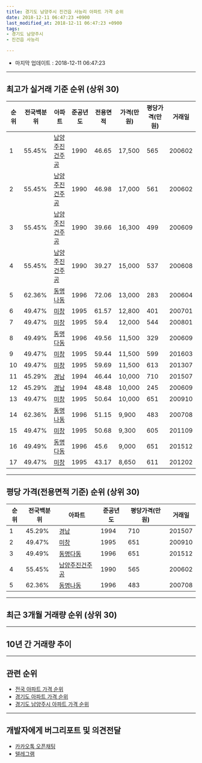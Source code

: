 ```yaml
---
title: 경기도 남양주시 진건읍 사능리 아파트 가격 순위
date: 2018-12-11 06:47:23 +0900
last_modified_at: 2018-12-11 06:47:23 +0900
tags:
- 경기도 남양주시
- 진건읍 사능리

---
```


* 마지막 업데이트 : 2018-12-11 06:47:23

---

## 최고가 실거래 기준 순위 (상위 30)


|순위|전국백분위|아파트|준공년도|전용면적|가격(만원)|평당가격(만원)|거래일|
|---|---|---|---|---|---|---|---|
|1|55.45%|[남양주진건주공](https://search.naver.com/search.naver?query=%EA%B2%BD%EA%B8%B0%EB%8F%84+%EB%82%A8%EC%96%91%EC%A3%BC%EC%8B%9C+%EC%A7%84%EA%B1%B4%EC%9D%8D+%EC%82%AC%EB%8A%A5%EB%A6%AC+%EB%82%A8%EC%96%91%EC%A3%BC%EC%A7%84%EA%B1%B4%EC%A3%BC%EA%B3%B5)|1990|46.65|17,500|565|200602|
|2|55.45%|[남양주진건주공](https://search.naver.com/search.naver?query=%EA%B2%BD%EA%B8%B0%EB%8F%84+%EB%82%A8%EC%96%91%EC%A3%BC%EC%8B%9C+%EC%A7%84%EA%B1%B4%EC%9D%8D+%EC%82%AC%EB%8A%A5%EB%A6%AC+%EB%82%A8%EC%96%91%EC%A3%BC%EC%A7%84%EA%B1%B4%EC%A3%BC%EA%B3%B5)|1990|46.98|17,000|561|200602|
|3|55.45%|[남양주진건주공](https://search.naver.com/search.naver?query=%EA%B2%BD%EA%B8%B0%EB%8F%84+%EB%82%A8%EC%96%91%EC%A3%BC%EC%8B%9C+%EC%A7%84%EA%B1%B4%EC%9D%8D+%EC%82%AC%EB%8A%A5%EB%A6%AC+%EB%82%A8%EC%96%91%EC%A3%BC%EC%A7%84%EA%B1%B4%EC%A3%BC%EA%B3%B5)|1990|39.66|16,300|499|200609|
|4|55.45%|[남양주진건주공](https://search.naver.com/search.naver?query=%EA%B2%BD%EA%B8%B0%EB%8F%84+%EB%82%A8%EC%96%91%EC%A3%BC%EC%8B%9C+%EC%A7%84%EA%B1%B4%EC%9D%8D+%EC%82%AC%EB%8A%A5%EB%A6%AC+%EB%82%A8%EC%96%91%EC%A3%BC%EC%A7%84%EA%B1%B4%EC%A3%BC%EA%B3%B5)|1990|39.27|15,000|537|200608|
|5|62.36%|[동명나동](https://search.naver.com/search.naver?query=%EA%B2%BD%EA%B8%B0%EB%8F%84+%EB%82%A8%EC%96%91%EC%A3%BC%EC%8B%9C+%EC%A7%84%EA%B1%B4%EC%9D%8D+%EC%82%AC%EB%8A%A5%EB%A6%AC+%EB%8F%99%EB%AA%85%EB%82%98%EB%8F%99)|1996|72.06|13,000|283|200604|
|6|49.47%|[미창](https://search.naver.com/search.naver?query=%EA%B2%BD%EA%B8%B0%EB%8F%84+%EB%82%A8%EC%96%91%EC%A3%BC%EC%8B%9C+%EC%A7%84%EA%B1%B4%EC%9D%8D+%EC%82%AC%EB%8A%A5%EB%A6%AC+%EB%AF%B8%EC%B0%BD)|1995|61.57|12,800|401|200701|
|7|49.47%|[미창](https://search.naver.com/search.naver?query=%EA%B2%BD%EA%B8%B0%EB%8F%84+%EB%82%A8%EC%96%91%EC%A3%BC%EC%8B%9C+%EC%A7%84%EA%B1%B4%EC%9D%8D+%EC%82%AC%EB%8A%A5%EB%A6%AC+%EB%AF%B8%EC%B0%BD)|1995|59.4|12,000|544|200801|
|8|49.49%|[동명다동](https://search.naver.com/search.naver?query=%EA%B2%BD%EA%B8%B0%EB%8F%84+%EB%82%A8%EC%96%91%EC%A3%BC%EC%8B%9C+%EC%A7%84%EA%B1%B4%EC%9D%8D+%EC%82%AC%EB%8A%A5%EB%A6%AC+%EB%8F%99%EB%AA%85%EB%8B%A4%EB%8F%99)|1996|49.56|11,500|329|200609|
|9|49.47%|[미창](https://search.naver.com/search.naver?query=%EA%B2%BD%EA%B8%B0%EB%8F%84+%EB%82%A8%EC%96%91%EC%A3%BC%EC%8B%9C+%EC%A7%84%EA%B1%B4%EC%9D%8D+%EC%82%AC%EB%8A%A5%EB%A6%AC+%EB%AF%B8%EC%B0%BD)|1995|59.44|11,500|599|201603|
|10|49.47%|[미창](https://search.naver.com/search.naver?query=%EA%B2%BD%EA%B8%B0%EB%8F%84+%EB%82%A8%EC%96%91%EC%A3%BC%EC%8B%9C+%EC%A7%84%EA%B1%B4%EC%9D%8D+%EC%82%AC%EB%8A%A5%EB%A6%AC+%EB%AF%B8%EC%B0%BD)|1995|59.69|11,500|613|201307|
|11|45.29%|[경남](https://search.naver.com/search.naver?query=%EA%B2%BD%EA%B8%B0%EB%8F%84+%EB%82%A8%EC%96%91%EC%A3%BC%EC%8B%9C+%EC%A7%84%EA%B1%B4%EC%9D%8D+%EC%82%AC%EB%8A%A5%EB%A6%AC+%EA%B2%BD%EB%82%A8)|1994|46.44|10,000|710|201507|
|12|45.29%|[경남](https://search.naver.com/search.naver?query=%EA%B2%BD%EA%B8%B0%EB%8F%84+%EB%82%A8%EC%96%91%EC%A3%BC%EC%8B%9C+%EC%A7%84%EA%B1%B4%EC%9D%8D+%EC%82%AC%EB%8A%A5%EB%A6%AC+%EA%B2%BD%EB%82%A8)|1994|48.48|10,000|245|200609|
|13|49.47%|[미창](https://search.naver.com/search.naver?query=%EA%B2%BD%EA%B8%B0%EB%8F%84+%EB%82%A8%EC%96%91%EC%A3%BC%EC%8B%9C+%EC%A7%84%EA%B1%B4%EC%9D%8D+%EC%82%AC%EB%8A%A5%EB%A6%AC+%EB%AF%B8%EC%B0%BD)|1995|50.64|10,000|651|200910|
|14|62.36%|[동명나동](https://search.naver.com/search.naver?query=%EA%B2%BD%EA%B8%B0%EB%8F%84+%EB%82%A8%EC%96%91%EC%A3%BC%EC%8B%9C+%EC%A7%84%EA%B1%B4%EC%9D%8D+%EC%82%AC%EB%8A%A5%EB%A6%AC+%EB%8F%99%EB%AA%85%EB%82%98%EB%8F%99)|1996|51.15|9,900|483|200708|
|15|49.47%|[미창](https://search.naver.com/search.naver?query=%EA%B2%BD%EA%B8%B0%EB%8F%84+%EB%82%A8%EC%96%91%EC%A3%BC%EC%8B%9C+%EC%A7%84%EA%B1%B4%EC%9D%8D+%EC%82%AC%EB%8A%A5%EB%A6%AC+%EB%AF%B8%EC%B0%BD)|1995|50.68|9,300|605|201109|
|16|49.49%|[동명다동](https://search.naver.com/search.naver?query=%EA%B2%BD%EA%B8%B0%EB%8F%84+%EB%82%A8%EC%96%91%EC%A3%BC%EC%8B%9C+%EC%A7%84%EA%B1%B4%EC%9D%8D+%EC%82%AC%EB%8A%A5%EB%A6%AC+%EB%8F%99%EB%AA%85%EB%8B%A4%EB%8F%99)|1996|45.6|9,000|651|201512|
|17|49.47%|[미창](https://search.naver.com/search.naver?query=%EA%B2%BD%EA%B8%B0%EB%8F%84+%EB%82%A8%EC%96%91%EC%A3%BC%EC%8B%9C+%EC%A7%84%EA%B1%B4%EC%9D%8D+%EC%82%AC%EB%8A%A5%EB%A6%AC+%EB%AF%B8%EC%B0%BD)|1995|43.17|8,650|611|201202|


---

## 평당 가격(전용면적 기준) 순위 (상위 30)


|순위|전국백분위|아파트|준공년도|평당가격(만원)|거래일|
|---|---|---|---|---|---|
|1|45.29%|[경남](https://search.naver.com/search.naver?query=%EA%B2%BD%EA%B8%B0%EB%8F%84+%EB%82%A8%EC%96%91%EC%A3%BC%EC%8B%9C+%EC%A7%84%EA%B1%B4%EC%9D%8D+%EC%82%AC%EB%8A%A5%EB%A6%AC+%EA%B2%BD%EB%82%A8)|1994|710|201507|
|2|49.47%|[미창](https://search.naver.com/search.naver?query=%EA%B2%BD%EA%B8%B0%EB%8F%84+%EB%82%A8%EC%96%91%EC%A3%BC%EC%8B%9C+%EC%A7%84%EA%B1%B4%EC%9D%8D+%EC%82%AC%EB%8A%A5%EB%A6%AC+%EB%AF%B8%EC%B0%BD)|1995|651|200910|
|3|49.49%|[동명다동](https://search.naver.com/search.naver?query=%EA%B2%BD%EA%B8%B0%EB%8F%84+%EB%82%A8%EC%96%91%EC%A3%BC%EC%8B%9C+%EC%A7%84%EA%B1%B4%EC%9D%8D+%EC%82%AC%EB%8A%A5%EB%A6%AC+%EB%8F%99%EB%AA%85%EB%8B%A4%EB%8F%99)|1996|651|201512|
|4|55.45%|[남양주진건주공](https://search.naver.com/search.naver?query=%EA%B2%BD%EA%B8%B0%EB%8F%84+%EB%82%A8%EC%96%91%EC%A3%BC%EC%8B%9C+%EC%A7%84%EA%B1%B4%EC%9D%8D+%EC%82%AC%EB%8A%A5%EB%A6%AC+%EB%82%A8%EC%96%91%EC%A3%BC%EC%A7%84%EA%B1%B4%EC%A3%BC%EA%B3%B5)|1990|565|200602|
|5|62.36%|[동명나동](https://search.naver.com/search.naver?query=%EA%B2%BD%EA%B8%B0%EB%8F%84+%EB%82%A8%EC%96%91%EC%A3%BC%EC%8B%9C+%EC%A7%84%EA%B1%B4%EC%9D%8D+%EC%82%AC%EB%8A%A5%EB%A6%AC+%EB%8F%99%EB%AA%85%EB%82%98%EB%8F%99)|1996|483|200708|


---

## 최근 3개월 거래량 순위 (상위 30)


<div style="width:100%;">
    <canvas id="deal_count_ranking" height="250"></canvas>
</div>


<script>
new Chart(document.getElementById("deal_count_ranking"), {
    type: 'horizontalBar',
    data: {
        labels: ['남양주진건주공'],
        datasets: [{
            label: '실거래 수',
            data: [2],
            borderColor: "rgba(255, 0, 128, 1)",
            backgroundColor: "rgba(255, 0, 128, 0.5)",
            fill: false,
        }]
    },
    options: {
        responsive: true,
        title: {
            display: true,
            text: '최근 3개월 거래량 순위'
        },
        tooltips: {
            mode: 'index',
            intersect: false,
            callbacks: {
                title: function(tooltipItems, data) {
                    return "실거래 수:";
                },
                label: function(tooltipItem, data) {
                    return data.labels[tooltipItem.index] + ": " + tooltipItem.xLabel;
                }
            }
        },
        hover: {
            mode: 'nearest',
            intersect: true
        },
        scales: {
            xAxes: [{
                display: true,
                scaleLabel: {
                    display: true,
                    labelString: '실거래 수'
                },
                ticks: {
                    suggestedMin: 0,
                }
            }],
            yAxes: [{
                display: true,
                ticks: {
                    autoSkip: false,
                    callback: function(value, index, values) {
                        if (value.length > 15)
                            return value.substr(0, 13) + "...";
                        else
                            return value;
                    }
                },
                scaleLabel: {
                    display: false,
                }
            }]
        }
    }
});

</script>


---

## 10년 간 거래량 추이


<div style="width:100%;">
    <canvas id="deal_progress" height="250"></canvas>
</div>

<script>
new Chart(document.getElementById("deal_progress"), {
    type: 'line',
    data: {
        labels: ['200812','200901','200902','200903','200904','200905','200906','200907','200908','200909','200910','200911','200912','201001','201002','201003','201004','201005','201006','201007','201008','201009','201010','201011','201012','201101','201102','201103','201104','201105','201106','201107','201108','201109','201110','201111','201112','201201','201202','201203','201204','201205','201206','201207','201208','201209','201210','201211','201212','201301','201302','201303','201304','201305','201306','201307','201308','201309','201310','201311','201312','201401','201402','201403','201404','201405','201406','201407','201408','201409','201410','201411','201412','201501','201502','201503','201504','201505','201506','201507','201508','201509','201510','201511','201512','201601','201602','201603','201604','201605','201606','201607','201608','201609','201610','201611','201612','201701','201702','201703','201704','201705','201706','201707','201708','201709','201710','201711','201712','201801','201802','201803','201804','201805','201806','201807','201808','201809','201810','201811','201812'],
        datasets: [{
            label: '실거래 수',
            pointRadius: 1,
            data: [0, 1, 2, 1, 1, 3, 2, 2, 2, 8, 3, 1, 3, 2, 0, 0, 0, 1, 1, 1, 0, 0, 0, 0, 4, 1, 4, 1, 1, 0, 1, 1, 3, 4, 0, 0, 0, 0, 1, 1, 0, 0, 0, 0, 1, 2, 1, 1, 3, 1, 0, 1, 1, 0, 2, 2, 3, 0, 0, 3, 2, 2, 2, 3, 1, 2, 3, 6, 1, 6, 3, 1, 1, 2, 7, 4, 1, 5, 4, 2, 2, 1, 1, 0, 2, 1, 1, 4, 4, 2, 2, 0, 3, 4, 2, 1, 1, 1, 0, 0, 4, 1, 5, 0, 2, 1, 0, 0, 1, 1, 2, 2, 1, 1, 1, 0, 0, 0, 2, 0, 0],
            borderColor: "rgba(255, 201, 14, 1)",
            backgroundColor: "rgba(255, 201, 14, 0.5)",
            fill: true,
        }]
    },
    options: {
        responsive: true,
        title: {
            display: true,
            text: '10년간 거래량 추이'
        },
        tooltips: {
            mode: 'index',
            intersect: false,
        },
        hover: {
            mode: 'nearest',
            intersect: true
        },
        scales: {
            xAxes: [{
                display: true,
                scaleLabel: {
                    display: true,
                    labelString: '년/월'
                }
            }],
            yAxes: [{
                display: true,
                ticks: {
                    suggestedMin: 0,
                },
                scaleLabel: {
                    display: true,
                    labelString: '실거래 수'
                }
            }]
        }
    }
});

</script>


---

## 관련 순위

- [전국 아파트 가격 순위](https://inasie.github.io/apt-ranking/전국)
- [경기도 아파트 가격 순위](https://inasie.github.io/apt-ranking/경기도)
- [경기도 남양주시 아파트 가격 순위](https://inasie.github.io/apt-ranking/경기도-남양주시)


---

## 개발자에게 버그리포트 및 의견전달

- [카카오톡 오픈채팅](https://open.kakao.com/o/gLJUAP4)
- [텔레그램](https://t.me/inasie)

